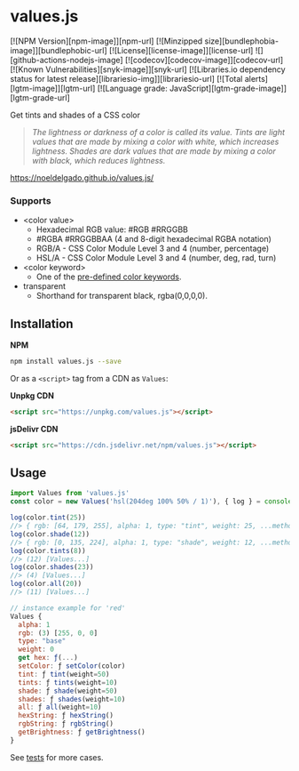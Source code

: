 # values.js

[![NPM Version][npm-image]][npm-url]
[![Minzipped size][bundlephobia-image]][bundlephobic-url]
[![License][license-image]][license-url]
![][github-actions-nodejs-image]
[![codecov][codecov-image]][codecov-url]
[![Known Vulnerabilities][snyk-image]][snyk-url]
[![Libraries.io dependency status for latest release][librariesio-img]][librariesio-url]
[![Total alerts][lgtm-image]][lgtm-url]
[![Language grade: JavaScript][lgtm-grade-image]][lgtm-grade-url]

Get tints and shades of a CSS color

> _The lightness or darkness of a color is called its value.
Tints are light values that are made by mixing a color with white, which increases lightness. Shades are dark values that are made by mixing a color with black, which reduces lightness._

https://noeldelgado.github.io/values.js/

### Supports
* \<color value\>
	* Hexadecimal RGB value: #RGB #RRGGBB
	* #RGBA #RRGGBBAA (4 and 8-digit hexadecimal RGBA notation)
	* RGB/A - CSS Color Module Level 3 and 4 (number, percentage)
	* HSL/A - CSS Color Module Level 3 and 4 (number, deg, rad, turn)
* \<color keyword\>
	* One of the [pre-defined color keywords](https://www.w3.org/wiki/CSS/Properties/color/keywords).
* transparent
	* Shorthand for transparent black, rgba(0,0,0,0).

## Installation

**NPM**

```sh
npm install values.js --save
```

Or as a `<script>` tag from a CDN as `Values`:

**Unpkg CDN**

```html
<script src="https://unpkg.com/values.js"></script>
```

**jsDelivr CDN**

```html
<script src="https://cdn.jsdelivr.net/npm/values.js"></script>
```

## Usage
```js
import Values from 'values.js'
const color = new Values('hsl(204deg 100% 50% / 1)'), { log } = console

log(color.tint(25))
//> { rgb: [64, 179, 255], alpha: 1, type: "tint", weight: 25, ...methods }
log(color.shade(12))
//> { rgb: [0, 135, 224], alpha: 1, type: "shade", weight: 12, ...methods }
log(color.tints(8))
//> (12) [Values...]
log(color.shades(23))
//> (4) [Values...]
log(color.all(20))
//> (11) [Values...]

// instance example for 'red'
Values {
  alpha: 1
  rgb: (3) [255, 0, 0]
  type: "base"
  weight: 0
  get hex: ƒ(...)
  setColor: ƒ setColor(color)
  tint: ƒ tint(weight=50)
  tints: ƒ tints(weight=10)
  shade: ƒ shade(weight=50)
  shades: ƒ shades(weight=10)
  all: ƒ all(weight=10)
  hexString: ƒ hexString()
  rgbString: ƒ rgbString()
  getBrightness: ƒ getBrightness()
}
```
See [tests](https://github.com/noeldelgado/values.js/tree/master/test) for more cases.


